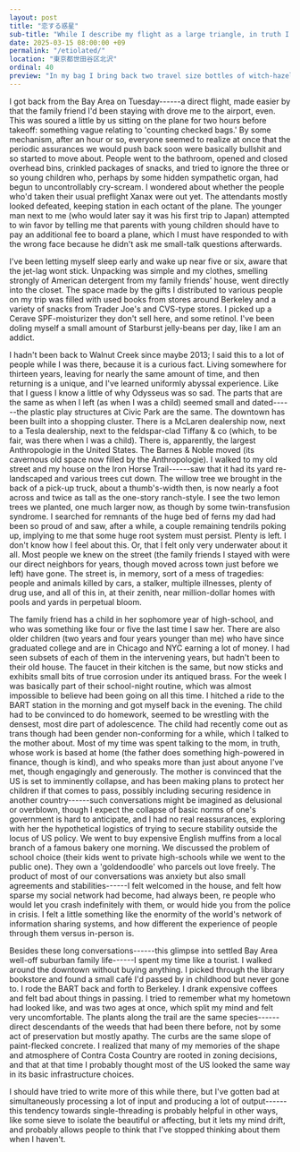 ```yaml
---
layout: post
title: "恋する惑星"
sub-title: "While I describe my flight as a large triangle, in truth I touched six places: HND, MSP, RDU, SEA, SFO, NRT."
date: 2025-03-15 08:00:00 +09
permalink: "/etiolated/"
location: "東京都世田谷区北沢"
ordinal: 40
preview: "In my bag I bring back two travel size bottles of witch-hazel; they've changed the branding, removing the bearded man."
---
```


I got back from the Bay Area on Tuesday------a direct flight, made easier by that the family friend I'd been staying with drove me to the airport, even. This was soured a little by us sitting on the plane for two hours before takeoff: something vague relating to 'counting checked bags.' By some mechanism, after an hour or so, everyone seemed to realize at once that the periodic assurances we would push back soon were basically bullshit and so started to move about. People went to the bathroom, opened and closed overhead bins, crinkled packages of snacks, and tried to ignore the three or so young children who, perhaps by some hidden sympathetic organ, had begun to uncontrollably cry-scream. I wondered about whether the people who'd taken their usual preflight Xanax were out yet. The attendants mostly looked defeated, keeping station in each octant of the plane. The younger man next to me (who would later say it was his first trip to Japan) attempted to win favor by telling me that parents with young children should have to pay an additional fee to board a plane, which I must have responded to with the wrong face because he didn't ask me small-talk questions afterwards.

I've been letting myself sleep early and wake up near five or six, aware that the jet-lag wont stick. Unpacking was simple and my clothes, smelling strongly of American detergent from my family friends' house, went directly into the closet. The space made by the gifts I distributed to various people on my trip was filled with used books from stores around Berkeley and a variety of snacks from Trader Joe's and CVS-type stores. I picked up a Cerave SPF-moisturizer they don't sell here, and some retinol. I've been doling myself a small amount of Starburst jelly-beans per day, like I am an addict.

I hadn't been back to Walnut Creek since maybe 2013; I said this to a lot of people while I was there, because it is a curious fact. Living somewhere for thirteen years, leaving for nearly the same amount of time, and then returning is a unique, and I've learned uniformly abyssal experience. Like that I guess I know a little of why Odysseus was so sad. The parts that are the same as when I left (as when I was a child) seemed small and dated------the plastic play structures at Civic Park are the same. The downtown has been built into a shopping cluster. There is a McLaren dealership now, next to a Tesla dealership, next to the feldspar-clad Tiffany & co (which, to be fair, was there when I was a child). There is, apparently, the largest Anthropologie in the United States. The Barnes & Noble moved (its cavernous old space now filled by the Anthropologie). I walked to my old street and my house on the Iron Horse Trail------saw that it had its yard re-landscaped and various trees cut down. The willow tree we brought in the back of a pick-up truck, about a thumb's-width then, is now nearly a foot across and twice as tall as the one-story ranch-style. I see the two lemon trees we planted, one much larger now, as though by some twin-transfusion syndrome. I searched for remnants of the huge bed of ferns my dad had been so proud of and saw, after a while, a couple remaining tendrils poking up, implying to me that some huge root system must persist. Plenty is left. I don't know how I feel about this. Or, that I felt only very underwater about it all. Most people we knew on the street (the family friends I stayed with were our direct neighbors for years, though moved across town just before we left) have gone. The street is, in memory, sort of a mess of tragedies: people and animals killed by cars, a stalker, multiple illnesses, plenty of drug use, and all of this in, at their zenith, near million-dollar homes with pools and yards in perpetual bloom.

The family friend has a child in her sophomore year of high-school, and who was something like four or five the last time I saw her. There are also older children (two years and four years younger than me) who have since graduated college and are in Chicago and NYC earning a lot of money. I had seen subsets of each of them in the intervening years, but hadn't been to their old house. The faucet in their kitchen is the same, but now sticks and exhibits small bits of true corrosion under its antiqued brass. For the week I was basically part of their school-night routine, which was almost impossible to believe had been going on all this time. I hitched a ride to the BART station in the morning and got myself back in the evening. The child had to be convinced to do homework, seemed to be wrestling with the densest, most dire part of adolescence. The child had recently come out as trans though had been gender non-conforming for a while, which I talked to the mother about. Most of my time was spent talking to the mom, in truth, whose work is based at home (the father does something high-powered in finance, though is kind), and who speaks more than just about anyone I've met, though engagingly and generously. The mother is convinced that the US is set to imminently collapse, and has been making plans to protect her children if that comes to pass, possibly including securing residence in another country------such conversations might be imagined as delusional or overblown, though I expect the collapse of basic norms of one's government is hard to anticipate, and I had no real reassurances, exploring with her the hypothetical logistics of trying to secure stability outside the locus of US policy. We went to buy expensive English muffins from a local branch of a famous bakery one morning. We discussed the problem of school choice (their kids went to private high-schools while we went to the public one). They own a 'goldendoodle' who parcels out love freely. The product of most of our conversations was anxiety but also small agreements and stabilities------I felt welcomed in the house, and felt how sparse my social network had become, had always been, re people who would let you crash indefinitely with them, or would hide you from the police in crisis. I felt a little something like the enormity of the world's network of information sharing systems, and how different the experience of people through them versus in-person is.

Besides these long conversations------this glimpse into settled Bay Area well-off suburban family life------I spent my time like a tourist. I walked around the downtown without buying anything. I picked through the library bookstore and found a small café I'd passed by in childhood but never gone to. I rode the BART back and forth to Berkeley. I drank expensive coffees and felt bad about things in passing. I tried to remember what my hometown had looked like, and was two ages at once, which split my mind and felt very uncomfortable. The plants along the trail are the same species------direct descendants of the weeds that had been there before, not by some act of preservation but mostly apathy. The curbs are the same slope of paint-flecked concrete. I realized that many of my memories of the shape and atmosphere of Contra Costa Country are rooted in zoning decisions, and that at that time I probably thought most of the US looked the same way in its basic infrastructure choices.

I should have tried to write more of this while there, but I've gotten bad at simultaneously processing a lot of input and producing a lot of output------this tendency towards single-threading is probably helpful in other ways, like some sieve to isolate the beautiful or affecting, but it lets my mind drift, and probably allows people to think that I've stopped thinking about them when I haven't.
